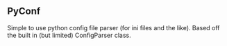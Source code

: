 PyConf
----------

Simple to use python config file parser (for ini files and the like). Based off the built in (but limited) ConfigParser class.
